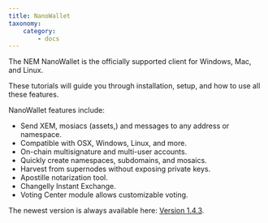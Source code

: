 ```yaml
---
title: NanoWallet
taxonomy:
    category:
        - docs
---
```


The NEM NanoWallet is the officially supported client for Windows, Mac, and Linux. 

These tutorials will guide you through installation, setup, and how to use all these features.

NanoWallet features include:

*    Send XEM, mosiacs (assets,) and messages to any address or namespace.
*    Compatible with OSX, Windows, Linux, and more.
*    On-chain multisignature and multi-user accounts.
*    Quickly create namespaces, subdomains, and mosaics.
*    Harvest from supernodes without exposing private keys.
*    Apostille notarization tool.
*    Changelly Instant Exchange.
*    Voting Center module allows customizable voting.


The newest version is always available here: [Version 1.4.3](https://github.com/NemProject/NanoWallet/releases).